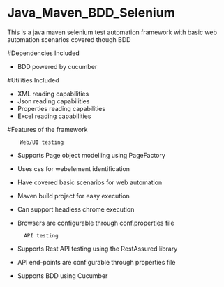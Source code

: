 # Java_Maven_BDD_Selenium
This is a java maven selenium test automation framework with basic web automation scenarios covered though BDD

#Dependencies Included
- BDD powered by cucumber

#Utilities Included
- XML reading capabilities
- Json reading capabilities
- Properties reading capabilities
- Excel reading capabilities

#Features of the framework

        Web/UI testing
- Supports Page object modelling using PageFactory
- Uses css for webelement identification
- Have covered basic scenarios for web automation
- Maven build project for easy execution
- Can support headless chrome execution
- Browsers are configurable through conf.properties file


        API testing
- Supports Rest API testing using the RestAssured library
- API end-points are configurable through properties file
- Supports BDD using Cucumber
